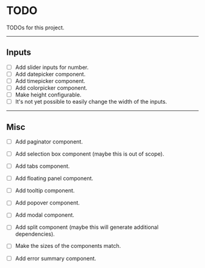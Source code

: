 # TODO

TODOs for this project.

---

## Inputs

- [ ] Add slider inputs for number.
- [ ] Add datepicker component.
- [ ] Add timepicker component.
- [ ] Add colorpicker component.
- [ ] Make height configurable.
- [ ] It's not yet possible to easily change the width of the inputs.

---

## Misc

- [ ] Add paginator component.
- [ ] Add selection box component (maybe this is out of scope).
- [ ] Add tabs component.
- [ ] Add floating panel component.
- [ ] Add tooltip component.
- [ ] Add popover component.
- [ ] Add modal component.
- [ ] Add split component (maybe this will generate additional dependencies).
- [ ] Make the sizes of the components match.
- [ ] Add error summary component.




